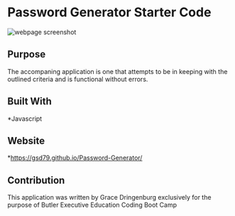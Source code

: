 # Password Generator Starter Code
![webpage screenshot](https://i.postimg.cc/7HCSKnJ2/gsd79-github-io-Password-Generator-1.png) 

## Purpose

The accompaning application is one that attempts to be in keeping with the outlined criteria and is functional without errors. 

## Built With
*Javascript


## Website
*https://gsd79.github.io/Password-Generator/

## Contribution

This application was written by Grace Dringenburg exclusively for the purpose of Butler Executive Education Coding Boot Camp 

